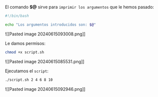 
El comando **$@** sirve para ``imprimir los argumentos`` que le hemos pasado:

```Bash
#!/bin/bash

echo "Los argumentos introducidos son: $@"
```

![[Pasted image 20240615093008.png]]

Le damos permisos:

```Bash
chmod +x script.sh
```

![[Pasted image 20240615085531.png]]

Ejecutamos el ``script``:

```Bash
./script.sh 2 4 6 8 10
```

![[Pasted image 20240615092946.png]]



